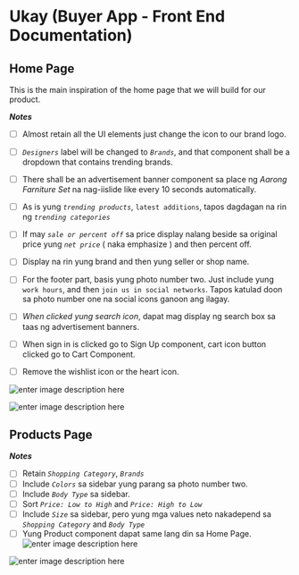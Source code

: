 # Ukay (Buyer App - Front End Documentation)


## Home Page

This is the main inspiration of the home page that we will build for our product.

***Notes***

 - [ ] Almost retain all the UI elements just change the icon to our brand logo.
 - [ ]  *`Designers`* label will be changed to *`Brands`*, and that component shall be a dropdown that contains trending brands.
 - [ ]  There shall be an advertisement banner component sa place ng *Aarong Farniture Set* na nag-iislide like every 10 seconds automatically.
 - [ ]  As is yung *`trending products`*,  `latest additions`, tapos dagdagan na rin ng *`trending categories`*
 - [ ]  If may *`sale or percent off`* sa price display nalang beside sa original price yung *`net price`* ( naka emphasize ) and then percent off.
 - [ ]  Display na rin yung brand and then yung seller or shop name.
 - [ ]  For the footer part, basis yung photo number two. Just include yung `work hours`, and then `join us in social networks`. Tapos katulad doon sa photo number one na social icons ganoon ang ilagay.
 - [ ]  *When clicked yung search icon*, dapat mag display ng search box sa taas ng advertisement banners.
 - [ ]  When sign in is clicked go to Sign Up component, cart icon button clicked go to Cart Component.
 - [ ]  Remove the wishlist icon or the heart icon.


![enter image description here](https://cdn.dribbble.com/users/641906/screenshots/6279620/preview2.png)

![enter image description here](https://cdn.dribbble.com/users/2446071/screenshots/13893056/media/6c4483b6765ba17203cefd3d433c35d3.png)


## Products Page

***Notes***
 - [ ] Retain *`Shopping Category`*, *`Brands`*
 - [ ] Include *`Colors`* sa sidebar yung parang sa photo number two.
 - [ ] Include *`Body Type`* sa sidebar.
 - [ ] Sort *`Price: Low to High`* and *`Price: High to Low`*
 - [ ] Include *`Size`* sa sidebar, pero yung mga values neto nakadepend sa *`Shopping Category`* and *`Body Type`*
 - [ ] Yung Product component dapat same lang din sa Home Page.		
![enter image description here](https://cdn.dribbble.com/users/2446071/screenshots/13893056/media/0f58dd2614435fcba84025fc37193018.png)

![enter image description here](https://cdn.dribbble.com/users/195104/screenshots/11323964/media/42d68c0c23230d0d34e2c45224f6e1cf.png)
